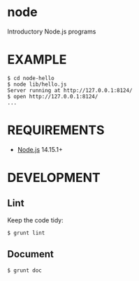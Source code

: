 # node

Introductory Node.js programs

# EXAMPLE

```console
$ cd node-hello
$ node lib/hello.js
Server running at http://127.0.0.1:8124/
$ open http://127.0.0.1:8124/
...
```

# REQUIREMENTS

* [Node.js](http://nodejs.org/) 14.15.1+

# DEVELOPMENT

## Lint

Keep the code tidy:

```console
$ grunt lint
```

## Document

```console
$ grunt doc
```
